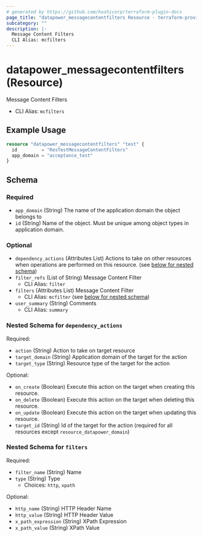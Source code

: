 ```yaml
---
# generated by https://github.com/hashicorp/terraform-plugin-docs
page_title: "datapower_messagecontentfilters Resource - terraform-provider-datapower"
subcategory: ""
description: |-
  Message Content Filters
  CLI Alias: mcfilters
---
```


# datapower_messagecontentfilters (Resource)

Message Content Filters
  - CLI Alias: `mcfilters`

## Example Usage

```terraform
resource "datapower_messagecontentfilters" "test" {
  id         = "ResTestMessageContentFilters"
  app_domain = "acceptance_test"
}
```

<!-- schema generated by tfplugindocs -->
## Schema

### Required

- `app_domain` (String) The name of the application domain the object belongs to
- `id` (String) Name of the object. Must be unique among object types in application domain.

### Optional

- `dependency_actions` (Attributes List) Actions to take on other resources when operations are performed on this resource. (see [below for nested schema](#nestedatt--dependency_actions))
- `filter_refs` (List of String) Message Content Filter
  - CLI Alias: `filter`
- `filters` (Attributes List) Message Content Filter
  - CLI Alias: `mcfilter` (see [below for nested schema](#nestedatt--filters))
- `user_summary` (String) Comments
  - CLI Alias: `summary`

<a id="nestedatt--dependency_actions"></a>
### Nested Schema for `dependency_actions`

Required:

- `action` (String) Action to take on target resource
- `target_domain` (String) Application domain of the target for the action
- `target_type` (String) Resource type of the target for the action

Optional:

- `on_create` (Boolean) Execute this action on the target when creating this resource.
- `on_delete` (Boolean) Execute this action on the target when deleting this resource.
- `on_update` (Boolean) Execute this action on the target when updating this resource.
- `target_id` (String) Id of the target for the action (required for all resources except `resource_datapower_domain`)


<a id="nestedatt--filters"></a>
### Nested Schema for `filters`

Required:

- `filter_name` (String) Name
- `type` (String) Type
  - Choices: `http`, `xpath`

Optional:

- `http_name` (String) HTTP Header Name
- `http_value` (String) HTTP Header Value
- `x_path_expression` (String) XPath Expression
- `x_path_value` (String) XPath Value
